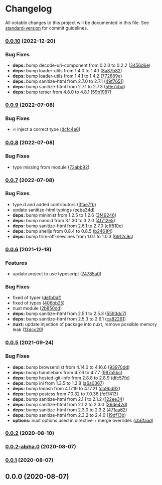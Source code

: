 # Changelog

All notable changes to this project will be documented in this file. See [standard-version](https://github.com/conventional-changelog/standard-version) for commit guidelines.

### [0.0.10](https://github.com/chantouchsek/v-sanitize/compare/v0.0.9...v0.0.10) (2022-12-20)


### Bug Fixes

* **deps:** bump decode-uri-component from 0.2.0 to 0.2.2 ([3456d6e](https://github.com/chantouchsek/v-sanitize/commit/3456d6e61472bc48c57a502550934942b17cc7f4))
* **deps:** bump loader-utils from 1.4.0 to 1.4.1 ([8a87b82](https://github.com/chantouchsek/v-sanitize/commit/8a87b820011f669878865ee8d9012c9162c44604))
* **deps:** bump loader-utils from 1.4.1 to 1.4.2 ([772889e](https://github.com/chantouchsek/v-sanitize/commit/772889e8f2cd97a7fb95894a3081b89f2bd372a9))
* **deps:** bump sanitize-html from 2.7.0 to 2.7.1 ([49f7651](https://github.com/chantouchsek/v-sanitize/commit/49f765149916382bad68dca202874e73453e0b52))
* **deps:** bump sanitize-html from 2.7.1 to 2.7.3 ([59e7cbd](https://github.com/chantouchsek/v-sanitize/commit/59e7cbd135a7d720153e83f33ab67755cb976c55))
* **deps:** bump terser from 4.8.0 to 4.8.1 ([59b1987](https://github.com/chantouchsek/v-sanitize/commit/59b198718c0a2eb1cad948e9f6c88223b62fe3ae))

### [0.0.9](https://github.com/chantouchsek/v-sanitize/compare/v0.0.8...v0.0.9) (2022-07-08)


### Bug Fixes

* :fire: inject a correct type ([dcfc4a8](https://github.com/chantouchsek/v-sanitize/commit/dcfc4a807bd2da364f2a7ba15ed34a746c43a391))

### [0.0.8](https://github.com/chantouchsek/v-sanitize/compare/v0.0.7...v0.0.8) (2022-07-08)


### Bug Fixes

* type missing from module ([72abb92](https://github.com/chantouchsek/v-sanitize/commit/72abb92370e1d006b17d605b8b0b90c9cea35dc1))

### [0.0.7](https://github.com/chantouchsek/v-sanitize/compare/v0.0.6...v0.0.7) (2022-07-08)


### Bug Fixes

* type.d and added contributors ([3fae7fb](https://github.com/chantouchsek/v-sanitize/commit/3fae7fba26102ab040c649415157e3fa891fbef0))
* update sanitize-html typings ([eeba34d](https://github.com/chantouchsek/v-sanitize/commit/eeba34d46d19b8a0594fe2e1ccd4ed6012f8b8c7))
* **deps:** bump minimist from 1.2.5 to 1.2.6 ([3f49246](https://github.com/chantouchsek/v-sanitize/commit/3f49246d007e135a9bf19bf263b8d117da557f3a))
* **deps:** bump nanoid from 3.1.30 to 3.2.0 ([4f712e5](https://github.com/chantouchsek/v-sanitize/commit/4f712e5648bb1cdaa9f861e8409180af4f210c4e))
* **deps:** bump sanitize-html from 2.6.1 to 2.7.0 ([cff510e](https://github.com/chantouchsek/v-sanitize/commit/cff510e7c5365e2806fee84d683706056da338c2))
* **deps:** bump shelljs from 0.8.4 to 0.8.5 ([b2461f4](https://github.com/chantouchsek/v-sanitize/commit/b2461f4168c8cb1520e356c686f163324b6a63c6))
* **deps:** bump trim-off-newlines from 1.0.1 to 1.0.3 ([6912c9c](https://github.com/chantouchsek/v-sanitize/commit/6912c9c72e096c054e56d1c32fb3842a743bd4c4))

### [0.0.6](https://github.com/chantouchsek/v-sanitize/compare/v0.0.5...v0.0.6) (2021-12-18)


### Features

* update project to use typescript ([74785a0](https://github.com/chantouchsek/v-sanitize/commit/74785a0b235b8f750cfe0f6f03338a040518a26a))


### Bug Fixes

* fixed of typer ([de1b0df](https://github.com/chantouchsek/v-sanitize/commit/de1b0dfffd1184b020a88e5a496356623197520c))
* fixed of types ([406bb25](https://github.com/chantouchsek/v-sanitize/commit/406bb25687948aa29efe86f3fc8ea4ea96d7cb38))
* nuxt module ([2b850dd](https://github.com/chantouchsek/v-sanitize/commit/2b850dd00fbee730e6edf28ca9ecee854e91e9e5))
* **deps:** bump sanitize-html from 2.5.1 to 2.5.3 ([5593dc7](https://github.com/chantouchsek/v-sanitize/commit/5593dc72d643d40618602d0cfaaef5eb05f1e9d9))
* **deps:** bump sanitize-html from 2.5.3 to 2.6.1 ([ca82261](https://github.com/chantouchsek/v-sanitize/commit/ca8226161b9de7ef8f673de84fff195f480bc68a))
* **nuxt:** update injection of package into nuxt, remove possible memory leak ([13dcc20](https://github.com/chantouchsek/v-sanitize/commit/13dcc2027299d1dd1e1e84ca59112ba881951867))

### [0.0.5](https://github.com/chantouchsek/v-sanitize/compare/v0.0.6...v0.0.5) (2021-09-24)

### Bug Fixes

* **deps:** bump browserslist from 4.14.0 to 4.16.6 ([93970dd](https://github.com/chantouchsek/v-sanitize/commit/93970ddc068c928ddb16aed1ce51f97a5d5e5473))
* **deps:** bump handlebars from 4.7.6 to 4.7.7 ([987a5bc](https://github.com/chantouchsek/v-sanitize/commit/987a5bca4c2b7d0c16c62290fcc60cdd2f51fc25))
* **deps:** bump hosted-git-info from 2.8.8 to 2.8.9 ([dfc57fe](https://github.com/chantouchsek/v-sanitize/commit/dfc57fe7a1afdc7de1532e0aa14f376999c8dd2d))
* **deps:** bump ini from 1.3.5 to 1.3.8 ([a6a0367](https://github.com/chantouchsek/v-sanitize/commit/a6a0367609853beadc9e972b845734eb87c6019e))
* **deps:** bump lodash from 4.17.19 to 4.17.21 ([cb9bd92](https://github.com/chantouchsek/v-sanitize/commit/cb9bd9284518eed952fafa807a55bccc486b4fbc))
* **deps:** bump postcss from 7.0.32 to 7.0.36 ([fdf7413](https://github.com/chantouchsek/v-sanitize/commit/fdf7413c04290a97c43773064653d4fdc917a4c0))
* **deps:** bump sanitize-html from 2.1.1 to 2.1.2 ([122ee34](https://github.com/chantouchsek/v-sanitize/commit/122ee34725cfad8ffc9567697554b0ab4211fb43))
* **deps:** bump sanitize-html from 2.1.2 to 2.3.0 ([36de42d](https://github.com/chantouchsek/v-sanitize/commit/36de42d73c3b1e9869adfe1abe93c92347966e1c))
* **deps:** bump sanitize-html from 2.3.0 to 2.3.2 ([471aa62](https://github.com/chantouchsek/v-sanitize/commit/471aa6284312915ff48de0ba0d57bb8dcaf32233))
* **deps:** bump sanitize-html from 2.3.2 to 2.4.0 ([19df13b](https://github.com/chantouchsek/v-sanitize/commit/19df13b117aa2c9757fec17041902f3bcd22331f))
* **options:** nuxt options used in directive + merge overrides ([cb6faad](https://github.com/chantouchsek/v-sanitize/commit/cb6faad404a9e47cbf4f65b595448b9f4e67d1dc))

### [0.0.2](https://github.com/Chantouch/v-sanitize/compare/v0.1.0...v0.0.2) (2020-08-10)

### [0.0.2-alpha.0](https://github.com/Chantouch/v-sanitize/compare/v0.0.1...v0.0.2-alpha.0) (2020-08-07)

### [0.0.1](https://github.com/Chantouch/v-sanitize/compare/v0.0.0...v0.0.1) (2020-08-07)

## 0.0.0 (2020-08-07)
